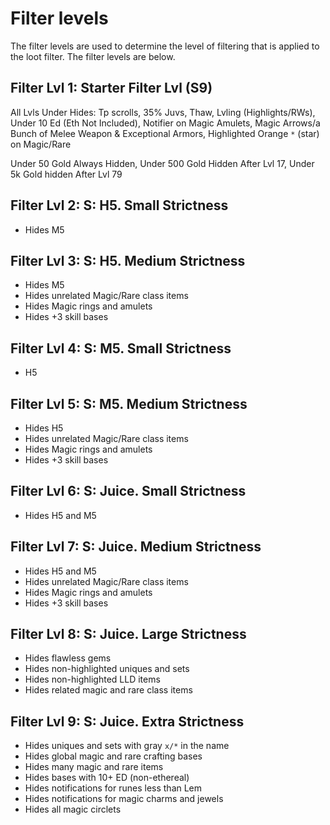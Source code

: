 # Filter levels

The filter levels are used to determine the level of filtering that is applied to the loot filter. The filter levels are below.

## Filter Lvl 1: Starter Filter Lvl (S9)

All Lvls Under Hides: Tp scrolls, 35% Juvs, Thaw, Lvling (Highlights/RWs), Under 10 Ed (Eth Not Included), Notifier on Magic Amulets, Magic Arrows/a Bunch of Melee Weapon & Exceptional Armors, Highlighted Orange `*` (star) on Magic/Rare

Under 50 Gold Always Hidden, Under 500 Gold Hidden After Lvl 17, Under 5k Gold hidden After Lvl 79

## Filter Lvl 2: S: H5. Small Strictness

-   Hides M5

## Filter Lvl 3: S: H5. Medium Strictness

-   Hides M5
-   Hides unrelated Magic/Rare class items
-   Hides Magic rings and amulets
-   Hides +3 skill bases

## Filter Lvl 4: S: M5. Small Strictness

-   H5

## Filter Lvl 5: S: M5. Medium Strictness

-   Hides H5
-   Hides unrelated Magic/Rare class items
-   Hides Magic rings and amulets
-   Hides +3 skill bases

## Filter Lvl 6: S: Juice. Small Strictness

-   Hides H5 and M5

## Filter Lvl 7: S: Juice. Medium Strictness

-   Hides H5 and M5
-   Hides unrelated Magic/Rare class items
-   Hides Magic rings and amulets
-   Hides +3 skill bases

## Filter Lvl 8: S: Juice. Large Strictness

-   Hides flawless gems
-   Hides non-highlighted uniques and sets
-   Hides non-highlighted LLD items
-   Hides related magic and rare class items

## Filter Lvl 9: S: Juice. Extra Strictness

-   Hides uniques and sets with gray `x/*` in the name
-   Hides global magic and rare crafting bases
-   Hides many magic and rare items
-   Hides bases with 10+ ED (non-ethereal)
-   Hides notifications for runes less than Lem
-   Hides notifications for magic charms and jewels
-   Hides all magic circlets
